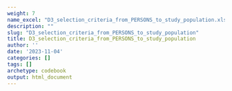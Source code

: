 ```yaml
---
weight: 7
name_excel: "D3_selection_criteria_from_PERSONS_to_study_population.xlsx"
description: ""
slug: "D3_selection_criteria_from_PERSONS_to_study_population"
title: D3_selection_criteria_from_PERSONS_to_study_population
author: ''
date: '2023-11-04'
categories: []
tags: []
archetype: codebook
output: html_document
---
```


<div class="tabcontent"></div>
